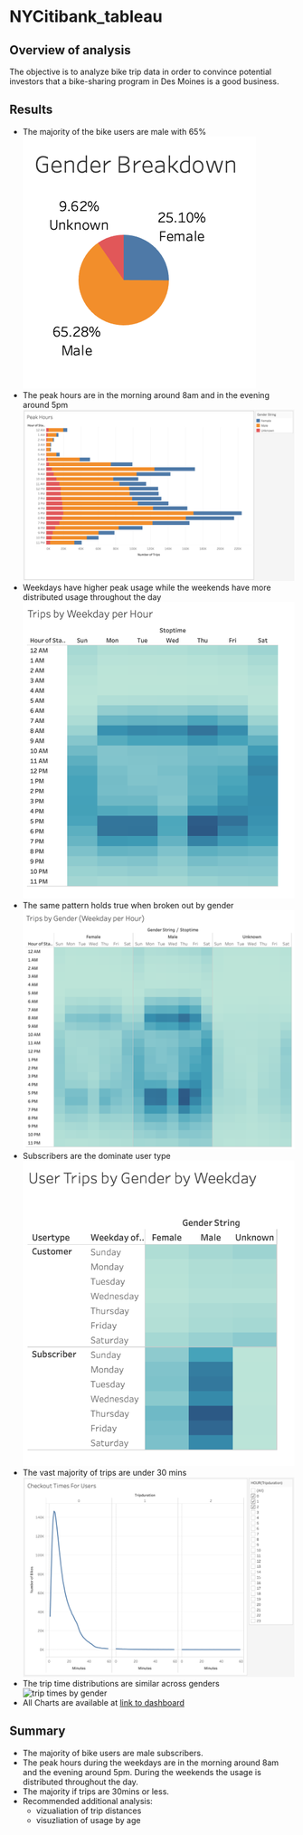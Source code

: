 # NYCitibank_tableau

## Overview of analysis
The objective is to analyze bike trip data in order to convince potential investors that a bike-sharing program in Des Moines is a good business.

## Results
- The majority of the bike users are male with 65%
![gender breakdown](Resources/gender_breakdown.png)
- The peak hours are in the morning around 8am and in the evening around 5pm
![peak hours](Resources/peak_hours.png)
- Weekdays have higher peak usage while the weekends have more distributed usage throughout the day
![trips heatmap](Resources/trips_heatmap.png)
- The same pattern holds true when broken out by gender
![trips by gender](Resources/trips_gender_heatmap.png)
- Subscribers are the dominate user type
![trips by user type](Resources/trips_by_gender_by_weekday_heatmap.png)
- The vast majority of trips are under 30 mins
![trip times](Resources/checkout_times.png)
- The trip time distributions are similar across genders
![trip times by gender](Resources/checkoug_times_gener.png)
- All Charts are available at [link to dashboard](https://public.tableau.com/views/CitibikeAnalysis_16326822374030/BikeAnalysis?:language=en-US&publish=yes&:display_count=n&:origin=viz_share_link)

## Summary
- The majority of bike users are male subscribers.
- The peak hours during the weekdays are in the morning around 8am and the evening around 5pm. During the weekends the usage is distributed throughout the day.
- The majority if trips are 30mins or less.
- Recommended additional analysis:
  - vizualiation of trip distances
  - visuzliation of usage by age